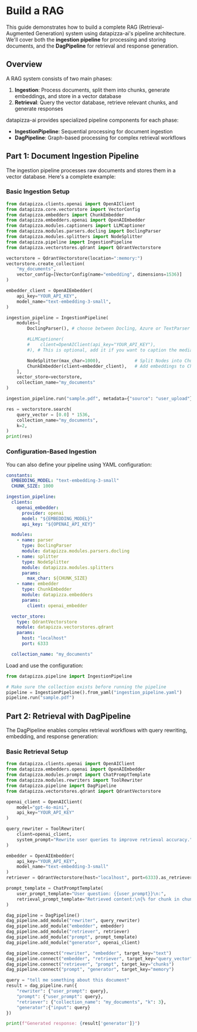 # Build a RAG

This guide demonstrates how to build a complete RAG (Retrieval-Augmented Generation) system using datapizza-ai's pipeline architecture. We'll cover both the **ingestion pipeline** for processing and storing documents, and the **DagPipeline** for retrieval and response generation.

## Overview

A RAG system consists of two main phases:

1. **Ingestion**: Process documents, split them into chunks, generate embeddings, and store in a vector database
2. **Retrieval**: Query the vector database, retrieve relevant chunks, and generate responses

datapizza-ai provides specialized pipeline components for each phase:

- **IngestionPipeline**: Sequential processing for document ingestion
- **DagPipeline**: Graph-based processing for complex retrieval workflows

## Part 1: Document Ingestion Pipeline

The ingestion pipeline processes raw documents and stores them in a vector database. Here's a complete example:

### Basic Ingestion Setup

```python
from datapizza.clients.openai import OpenAIClient
from datapizza.core.vectorstore import VectorConfig
from datapizza.embedders import ChunkEmbedder
from datapizza.embedders.openai import OpenAIEmbedder
from datapizza.modules.captioners import LLMCaptioner
from datapizza.modules.parsers.docling import DoclingParser
from datapizza.modules.splitters import NodeSplitter
from datapizza.pipeline import IngestionPipeline
from datapizza.vectorstores.qdrant import QdrantVectorstore

vectorstore = QdrantVectorstore(location=":memory:")
vectorstore.create_collection(
    "my_documents",
    vector_config=[VectorConfig(name="embedding", dimensions=1536)]
)

embedder_client = OpenAIEmbedder(
    api_key="YOUR_API_KEY",
    model_name="text-embedding-3-small",
)

ingestion_pipeline = IngestionPipeline(
    modules=[
        DoclingParser(), # choose between Docling, Azure or TextParser to parse plain text

        #LLMCaptioner(
        #    client=OpenAIClient(api_key="YOUR_API_KEY"),
        #), # This is optional, add it if you want to caption the media

        NodeSplitter(max_char=1000),             # Split Nodes into Chunks
        ChunkEmbedder(client=embedder_client),   # Add embeddings to Chunks
    ],
    vector_store=vectorstore,
    collection_name="my_documents"
)

ingestion_pipeline.run("sample.pdf", metadata={"source": "user_upload"})

res = vectorstore.search(
    query_vector = [0.0] * 1536,
    collection_name="my_documents",
    k=2,
)
print(res)
```


### Configuration-Based Ingestion

You can also define your pipeline using YAML configuration:

```yaml
constants:
  EMBEDDING_MODEL: "text-embedding-3-small"
  CHUNK_SIZE: 1000

ingestion_pipeline:
  clients:
    openai_embedder:
      provider: openai
      model: "${EMBEDDING_MODEL}"
      api_key: "${OPENAI_API_KEY}"

  modules:
    - name: parser
      type: DoclingParser
      module: datapizza.modules.parsers.docling
    - name: splitter
      type: NodeSplitter
      module: datapizza.modules.splitters
      params:
        max_char: ${CHUNK_SIZE}
    - name: embedder
      type: ChunkEmbedder
      module: datapizza.embedders
      params:
        client: openai_embedder

  vector_store:
    type: QdrantVectorstore
    module: datapizza.vectorstores.qdrant
    params:
      host: "localhost"
      port: 6333

  collection_name: "my_documents"
```

Load and use the configuration:

```python
from datapizza.pipeline import IngestionPipeline

# Make sure the collection exists before running the pipeline
pipeline = IngestionPipeline().from_yaml("ingestion_pipeline.yaml")
pipeline.run("sample.pdf")

```

## Part 2: Retrieval with DagPipeline

The DagPipeline enables complex retrieval workflows with query rewriting, embedding, and response generation:

### Basic Retrieval Setup

```python
from datapizza.clients.openai import OpenAIClient
from datapizza.embedders.openai import OpenAIEmbedder
from datapizza.modules.prompt import ChatPromptTemplate
from datapizza.modules.rewriters import ToolRewriter
from datapizza.pipeline import DagPipeline
from datapizza.vectorstores.qdrant import QdrantVectorstore

openai_client = OpenAIClient(
    model="gpt-4o-mini",
    api_key="YOUR_API_KEY"
)

query_rewriter = ToolRewriter(
    client=openai_client,
    system_prompt="Rewrite user queries to improve retrieval accuracy."
)

embedder = OpenAIEmbedder(
    api_key="YOUR_API_KEY",
    model_name="text-embedding-3-small"
)
retriever = QdrantVectorstore(host="localhost", port=6333).as_retriever(collection_name="my_documents", k=5)

prompt_template = ChatPromptTemplate(
    user_prompt_template="User question: {{user_prompt}}\n:",
    retrieval_prompt_template="Retrieved content:\n{% for chunk in chunks %}{{ chunk.text }}\n{% endfor %}"
)

dag_pipeline = DagPipeline()
dag_pipeline.add_module("rewriter", query_rewriter)
dag_pipeline.add_module("embedder", embedder)
dag_pipeline.add_module("retriever", retriever)
dag_pipeline.add_module("prompt", prompt_template)
dag_pipeline.add_module("generator", openai_client)

dag_pipeline.connect("rewriter", "embedder", target_key="text")
dag_pipeline.connect("embedder", "retriever", target_key="query_vector")
dag_pipeline.connect("retriever", "prompt", target_key="chunks")
dag_pipeline.connect("prompt", "generator", target_key="memory")

query = "tell me something about this document"
result = dag_pipeline.run({
    "rewriter": {"user_prompt": query},
    "prompt": {"user_prompt": query},
    "retriever": {"collection_name": "my_documents", "k": 3},
    "generator":{"input": query}
})

print(f"Generated response: {result['generator']}")
```
